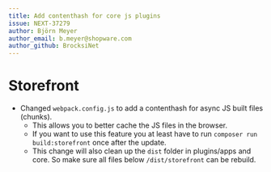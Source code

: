 ```yaml
---
title: Add contenthash for core js plugins
issue: NEXT-37279
author: Björn Meyer
author_email: b.meyer@shopware.com
author_github: BrocksiNet
---
```

# Storefront
* Changed `webpack.config.js` to add a contenthash for async JS built files (chunks).
  * This allows you to better cache the JS files in the browser.
  * If you want to use this feature you at least have to run `composer run build:storefront` once after the update.
  * This change will also clean up the `dist` folder in plugins/apps and core. So make sure all files below 
    `/dist/storefront` can be rebuild.
